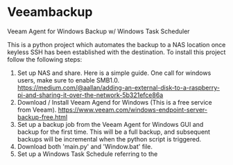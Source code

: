 # Veeambackup
Veeam Agent for Windows Backup w/ Windows Task Scheduler

This is a python project which automates the backup to a NAS location once keyless SSH has been established with the destination. To install this project follow the following steps:

1. Set up NAS and share. Here is a simple guide. One call for windows users, make sure to enable SMB1.0. https://medium.com/@aallan/adding-an-external-disk-to-a-raspberry-pi-and-sharing-it-over-the-network-5b321efce86a
2. Download / Install Veeam Agend for Windows (This is a free service from Veeam). https://www.veeam.com/windows-endpoint-server-backup-free.html
3. Set up a backup job from the Veeam Agent for Windows GUI and backup for the first time. This will be a full backup, and subsequent backups will be incremental when the python script is triggered. 
4. Download both 'main.py' and 'Window.bat' file. 
5. Set up a Windows Task Schedule referring to the 
